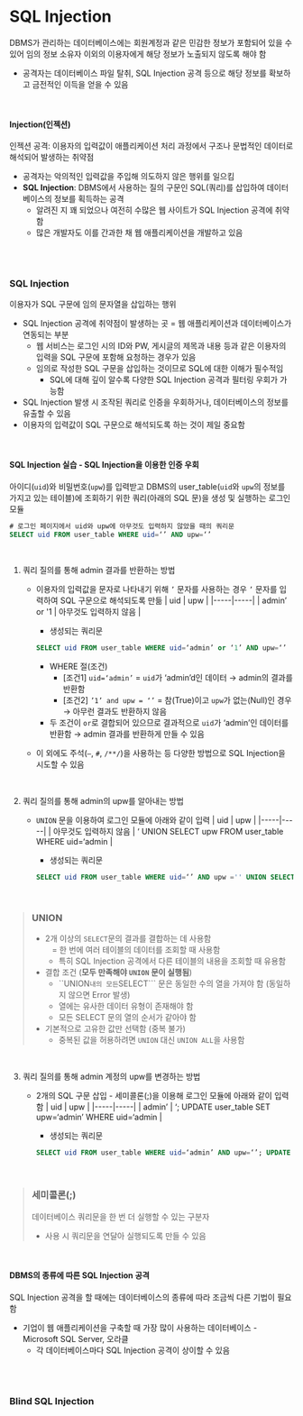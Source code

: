# SQL Injection

DBMS가 관리하는 데이터베이스에는 회원계정과 같은 민감한 정보가 포함되어 있을 수 있어 임의 정보 소유자 이외의 이용자에게 해당 정보가 노출되지 않도록 해야 함
* 공격자는 데이터베이스 파일 탈취, SQL Injection 공격 등으로 해당 정보를 확보하고 금전적인 이득을 얻을 수 있음

<br/>

#### Injection(인젝션)
인젝션 공격: 이용자의 입력값이 애플리케이션 처리 과정에서 구조나 문법적인 데이터로 해석되어 발생하는 취약점
* 공격자는 악의적인 입력값을 주입해 의도하지 않은 행위를 일으킴
* **SQL Injection**: DBMS에서 사용하는 질의 구문인 SQL(쿼리)를 삽입하여 데이터베이스의 정보를 획득하는 공격
	- 알려진 지 꽤 되었으나 여전히 수많은 웹 사이트가 SQL Injection 공격에 취약함
	- 많은 개발자도 이를 간과한 채 웹 애플리케이션을 개발하고 있음

<br/><br/>

### SQL Injection
이용자가 SQL 구문에 임의 문자열을 삽입하는 행위
* SQL Injection 공격에 취약점이 발생하는 곳 = 웹 애플리케이션과 데이터베이스가 연동되는 부분
	- 웹 서비스는 로그인 시의 ID와 PW, 게시글의 제목과 내용 등과 같은 이용자의 입력을 SQL 구문에 포함해 요청하는 경우가 있음
	- 임의로 작성한 SQL 구문을 삽입하는 것이므로 SQL에 대한 이해가 필수적임
		+ SQL에 대해 깊이 알수록 다양한 SQL Injection 공격과 필터링 우회가 가능함
* SQL Injection 발생 시 조작된 쿼리로 인증을 우회하거나, 데이터베이스의 정보를 유출할 수 있음
* 이용자의 입력값이 SQL 구문으로 해석되도록 하는 것이 제일 중요함

<br/>

#### SQL Injection 실습 - SQL Injection을 이용한 인증 우회
아이디(```uid```)와 비밀번호(```upw```)를 입력받고 DBMS의 user_table(```uid```와 ```upw```의 정보를 가지고 있는 테이블)에 조회하기 위한 쿼리(아래의 SQL 문)을 생성 및 실행하는 로그인 모듈
```SQL
# 로그인 페이지에서 uid와 upw에 아무것도 입력하지 않았을 때의 쿼리문
SELECT uid FROM user_table WHERE uid=‘’ AND upw=‘’
```
<br/>

1. 쿼리 질의를 통해 admin 결과를 반환하는 방법
	- 이용자의 입력값을 문자로 나타내기 위해 ```’``` 문자를 사용하는 경우 ```’``` 문자를 입력하여 SQL 구문으로 해석되도록 만듦
	    | uid | upw |
      |-----|-----|
      | admin’ or '1 | 아무것도 입력하지 않음 |

      + 생성되는 쿼리문
      ```SQL
      SELECT uid FROM user_table WHERE uid=‘admin’ or ‘1’ AND upw=‘’
      ```
      
		+ WHERE 절(조건)
		  - [조건1] ```uid=‘admin’``` = ```uid```가 ‘admin’d인 데이터 → admin의 결과를 반환함
		  - [조건2] ```’1’ and upw = ‘’```  = 참(True)이고 ```upw```가 없는(Null)인 경우 → 아무런 결과도 반환하지 않음 
	  + 두 조건이 ```or```로 결합되어 있으므로 결과적으로 ```uid```가 ‘admin’인 데이터를 반환함 → admin 결과를 반환하게 만들 수 있음
	- 이 외에도 주석(```—```, ```#```, ```/**/```)을 사용하는 등 다양한 방법으로 SQL Injection을 시도할 수 있음

<br/>

2. 쿼리 질의를 통해 admin의 upw를 알아내는 방법
	- ```UNION``` 문을 이용하여 로그인 모듈에 아래와 같이 입력
	    | uid | upw |
      |-----|-----|
      | 아무것도 입력하지 않음 | ‘ UNION SELECT upw FROM user_table WHERE uid=‘admin |
    
      + 생성되는 쿼리문
      ```SQL
      SELECT uid FROM user_table WHERE uid=‘’ AND upw ='' UNION SELECT upw FROM user_table WHERE uid=‘admin’
      ```
      
<br/>

> ### UNION
> * 2개 이상의 ```SELECT```문의 결과를 결합하는 데 사용함 <br/>&nbsp;&nbsp; = 한 번에 여러 테이블의 데이터를 조회할 때 사용함
>   - 특히 SQL Injection 공격에서 다른 테이블의 내용을 조회할 때 유용함
> * 결합 조건 (**모두 만족해야 ```UNION``` 문이 실행됨**)
>   - ``UNION``` 내의 모든 ```SELECT``` 문은 동일한 수의 열을 가져야 함 (동일하지 않으면 Error 발생)
>   - 열에는 유사한 데이터 유형이 존재해야 함
>   - 모든 SELECT 문의 열의 순서가 같아야 함
> * 기본적으로 고유한 값만 선택함 (중복 불가)
>   - 중복된 값을 허용하려면 ```UNION``` 대신 ```UNION ALL```을 사용함

<br/>

3. 쿼리 질의를 통해 admin 계정의 upw를 변경하는 방법
	- 2개의 SQL 구문 삽입 - 세미콜론(;)을 이용해 로그인 모듈에 아래와 같이 입력함
	    | uid | upw |
      |-----|-----|
      | admin’ | ‘; UPDATE user_table SET upw=‘admin’ WHERE uid=‘admin |

      + 생성되는 쿼리문
      ```SQL
      SELECT uid FROM user_table WHERE uid=‘admin’ AND upw=‘’; UPDATE user_table SET upw=‘admin’ WHERE uid=‘admin’
      ```

<br/>

> ### 세미콜론(;)
> 데이터베이스 쿼리문을 한 번 더 실행할 수 있는 구분자
> * 사용 시 쿼리문을 연달아 실행되도록 만들 수 있음

<br/>

#### DBMS의 종류에 따른 SQL Injection 공격
SQL Injection 공격을 할 때에는 데이터베이스의 종류에 따라 조금씩 다른 기법이 필요함
* 기업이 웹 애플리케이션을 구축할 때 가장 많이 사용하는 데이터베이스 - Microsoft SQL Server, 오라클
	- 각 데이터베이스마다 SQL Injection 공격이 상이할 수 있음

<br/><br/>

### Blind SQL Injection
